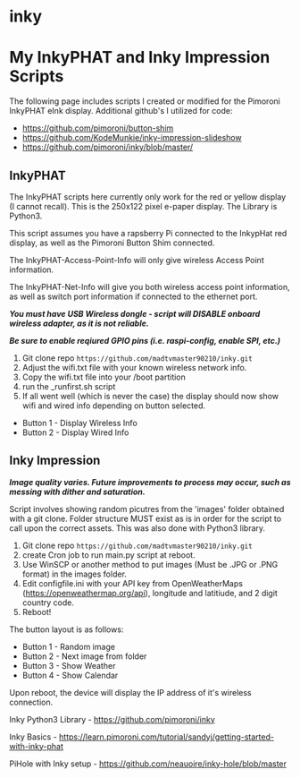# inky #
My InkyPHAT and Inky Impression Scripts
 =============
The following page includes scripts I created or modified for the Pimoroni InkyPHAT eInk display.
Additional github's I utilized for code:
* https://github.com/pimoroni/button-shim
* https://github.com/KodeMunkie/inky-impression-slideshow
* https://github.com/pimoroni/inky/blob/master/

## InkyPHAT ##
The InkyPHAT scripts here currently only work for the red or yellow display (I cannot recall). This is the 250x122 pixel e-paper display. The Library is Python3.

This script assumes you have a rapsberry Pi connected to the InkypHat red display, as well as the Pimoroni Button Shim connected.

The InkyPHAT-Access-Point-Info will only give wireless Access Point information.

The InkyPHAT-Net-Info will give you both wireless access point information, as well as switch port information if connected to the ethernet port.

***You must have USB Wireless dongle - script will DISABLE onboard wireless adapter, as it is not reliable.***

***Be sure to enable reqiured GPIO pins (i.e. raspi-config, enable SPI, etc.)***

1. Git clone repo `https://github.com/madtvmaster90210/inky.git`
2. Adjust the wifi.txt file with your known wireless network info.
3. Copy the wifi.txt file into your /boot partition
4. run the _runfirst.sh script
5. If all went well (which is never the case) the display should now show wifi and wired info depending on button selected.
* Button 1 - Display Wireless Info
* Button 2 - Display Wired Info


## Inky Impression ##
***Image quality varies. Future improvements to process may occur, such as messing with dither and saturation.***

Script involves showing random picutres from the 'images' folder obtained with a git clone. Folder structure MUST exist as is in order for the script to call upon the correct assets. This was also done with Python3 library.
1. Git clone repo `https://github.com/madtvmaster90210/inky.git`
2. create Cron job to run main.py script at reboot.
3. Use WinSCP or another method to put images (Must be .JPG or .PNG format) in the images folder.
4. Edit configfile.ini with your API key from OpenWeatherMaps (https://openweathermap.org/api), longitude and latitiude, and 2 digit country code.
5. Reboot!

The button layout is as follows:
* Button 1 - Random image
* Button 2 - Next image from folder
* Button 3 - Show Weather
* Button 4 - Show Calendar

Upon reboot, the device will display the IP address of it's wireless connection. 


Inky Python3 Library - https://github.com/pimoroni/inky 

Inky Basics - https://learn.pimoroni.com/tutorial/sandyj/getting-started-with-inky-phat

PiHole with Inky setup - https://github.com/neauoire/inky-hole/blob/master






